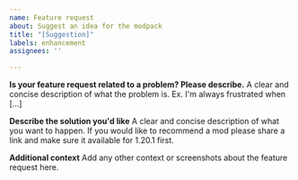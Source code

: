 ```yaml
---
name: Feature request
about: Suggest an idea for the modpack
title: "[Suggestion]"
labels: enhancement
assignees: ''

---
```


**Is your feature request related to a problem? Please describe.**
A clear and concise description of what the problem is. Ex. I'm always frustrated when [...]

**Describe the solution you'd like**
A clear and concise description of what you want to happen.
If you would like to recommend a mod please share a link and make sure it available for 1.20.1 first.


**Additional context**
Add any other context or screenshots about the feature request here.
